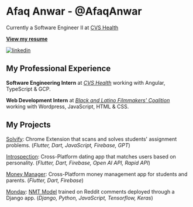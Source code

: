 # Afaq Anwar - @AfaqAnwar

Currently a Software Engineer II at [CVS Health](https://www.cvshealth.com/)

[**View my resume**](https://drive.google.com/file/d/1k3wyRqAUMDZeAe7xkWENCCbp29cGLO1p/view?usp=sharing)

[![linkedin](https://img.shields.io/badge/-@AfaqAnwar-161616?style=flat-square&labelColor=161616&logo=LinkedIn&logoColor=white&color=161616)](https://www.linkedin.com/in/AfaqAnwar/)  
## My Professional Experience

**Software Engineering Intern** at [_CVS Health_](https://www.cvshealth.com/) working with Angular, TypeScript & GCP.

**Web Development Intern** at [_Black and Latino Filmmakers' Coalition_](https://blackandlatinofilm.com/) working with Wordpress, JavaScript, HTML & CSS.

## My Projects

[Solvify](https://github.com/AfaqAnwar/solvify): Chrome Extension that scans and solves students' assignment problems. (_Flutter, Dart, JavaScript, Firebase, GPT_)

[Introspection](https://github.com/AfaqAnwar/introspection): Cross-Platform dating app that matches users based on personality. (_Flutter, Dart, Firebase, Open AI API, Rapid API_)

[Money Manager](https://github.com/AfaqAnwar/money-manager): Cross-Platform money management app for students and parents. (_Flutter, Dart, Firebase_)

[Monday](https://github.com/AfaqAnwar/Monday): [NMT Model](https://github.com/AfaqAnwar/Rennon) trained on Reddit comments deployed through a Django app. (_Django, Python, JavaScript, Tensorflow, Keras_)
